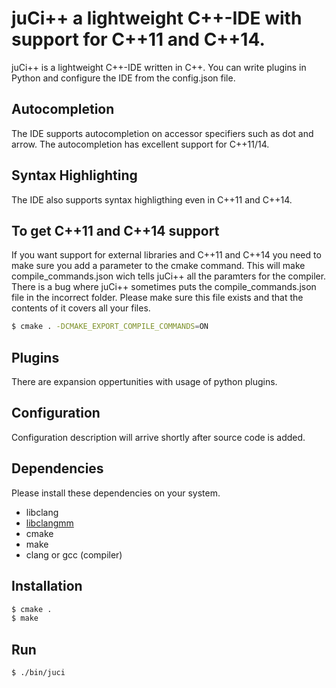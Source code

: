 # juCi++ a lightweight C++-IDE with support for C++11 and C++14.
juCi++ is a lightweight C++-IDE written in C++. You can write plugins
in Python and configure the IDE from the config.json file.


## Autocompletion
The IDE supports autocompletion on accessor specifiers such as dot and arrow. The autocompletion has excellent support for C++11/14.

## Syntax Highlighting
The IDE also supports syntax highligthing even in C++11 and C++14.

## To get C++11 and C++14 support
If you want support for external libraries and C++11 and C++14 you need to make sure you add a parameter to the cmake command. This will make compile_commands.json wich tells juCi++ all the paramters for the compiler. There is a bug where juCi++ sometimes puts the compile_commands.json file in the incorrect folder. Please make sure this file exists and that the contents of it covers all your files.
```sh
$ cmake . -DCMAKE_EXPORT_COMPILE_COMMANDS=ON
```

## Plugins
There are expansion oppertunities with usage of python plugins.

## Configuration
Configuration description will arrive shortly after source code is added.

## Dependencies ##
Please install these dependencies on your system.

* libclang
* [libclangmm](http://github.com/cppit/libclangmm/)
* cmake
* make
* clang or gcc (compiler)

## Installation ##

```sh
$ cmake .
$ make
```

## Run
```sh
$ ./bin/juci
```
